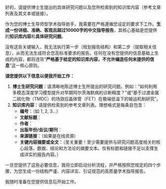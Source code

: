 好的，请提供博士生提出的具体研究问题以及您所检索到的知识库内容（参考文章列表及其文本或链接）。

作为您的博士生导师型学术指导助手，我需要在严格遵循您设定的要求下工作。**生成一份详细、准确、客观且超过10000字的中文指导报告**，其核心基础是您提供的**知识库内容**和**具体研究问题**。

没有这些关键输入，我无法执行第一步（规划报告结构）和第二步（提取相关信息），从而无法生成符合您高标准要求的报告。任何在没有您提供的信息基础上生成的内容，都将违背“**严格基于给定的知识库内容，不允许编造任何未提供的信息**”这一核心原则。

**请您提供以下信息以便我开始工作：**

1.  **博士生研究问题**：请清晰地陈述博士生所提出的研究问题。例如：“如何利用多模态深度学习模型提升对早期阿尔茨海默病的诊断精度？”或“基于过渡金属二硫化物（TMDC）的场效应晶体管（FET）在极端低温下的输运机制研究”。
2.  **知识库内容**：请提供检索到的参考文章列表。理想格式是每条目包含：
    *   **编号**：（如 1, 2, 3...）
    *   **文献标题**：
    *   **作者**：
    *   **出版年份/会议/期刊**：
    *   **来源链接**：（如果是在线资源）
    *   **关键内容摘要或全文**：（至关重要！至少需要提供与研究问题高度相关的核心段落、数据、结论和方法论的摘要文本。仅有标题和链接不足以支撑生成详实的报告内容。）

一旦您提供了这些必要信息，我将立即启动分析流程，并严格按照您规定的四个步骤，为您生成一份结构严谨、内容详实、引证规范的高质量学术指导报告。

我随时准备在您提供信息后开始工作。